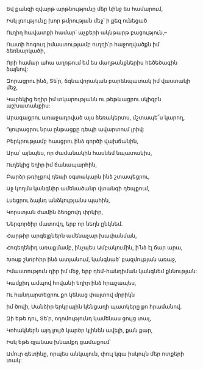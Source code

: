 Եվ քանզի զվարթ արթնությունը մեր նինջ ես համարում,

Իսկ լռությունը խոր թմրության մեջ՝ ի քեզ ունեցած

Ուղիղ հավատքի համար՝ աչքերի ակնթարթ բացություն,–

Ուստի հոգուդ իմաստությամբ ուղղի՛ր հաջողվածքն իմ ձեռնարկածի,

Որի համար ահա աղոթում եմ ես մաղթանքներիս հեծեծագին ձայնով:

Զորացրու ինձ, Տե՛ր, ճգնավորական բարենպատակ իմ վաստակի մեջ,

Կարեկից եղիր իմ տկարությանն ու թեթևացրու սկիզբն աշխատանքիս:

Արագացրու առաջադրված այս ձեռակերտս, մշտապե՜ս կարող,

Դյուրացրու նրա ընթացքը դեպի ավարտում լրիվ:

Բերկրությամբ հասցրու ինձ գործի վախճանին,

Արա՛ այնպես, որ ժամանակին հասնեմ նպատակիս,

Ուղեկից եղիր իմ ճանապարհին,

Բարձր թռիչքով դեպի օգտակարն ինձ շտապեցրու,

Աջ կողմս կանգնիր ամենածանր վտանգի դեպքում,

Լսեցրու ձայնդ անձկությանս պահին,

Կորստյան ժամին ձեռքովդ փրկիր,

Ներգործիր մատովդ, երբ որ նեղն ընկնեմ.

Հարթիր արգելքներն ամենաչար խափանման,

Հոգեղենիդ առաքմամբ, ինչպես Ամբակումին, ի՛նձ էլ ճար արա,

Խոսք շնորհիր ինձ ատյանում, կանգնած՝ բազմության առաջ,

Իմաստություն դիր իմ մեջ, երբ դեմ-հանդիման կանգնեմ քննության:

Կամքիդ ամպով հովանի եղիր ինձ հրաշապես,

Ու հանդարտեցրու քո կենաց փայտով մրրիկն

իմ ծովի, Սանձիր երկրային կենցաղի պատկերը քո հրամանով.

Զի եթե դու, Տե՛ր, ողոմությունդ կամենաս ցույց տալ,

Կոհակներն այդ լույծ կարծր կլինեն ավելի, քան քար,

Իսկ եթե զլանաս խնամքդ ցամաքում՝

Ամուր գետինը, որպես անկայուն, փուլ կգա իսկույն մեր ոտքերի տակ: